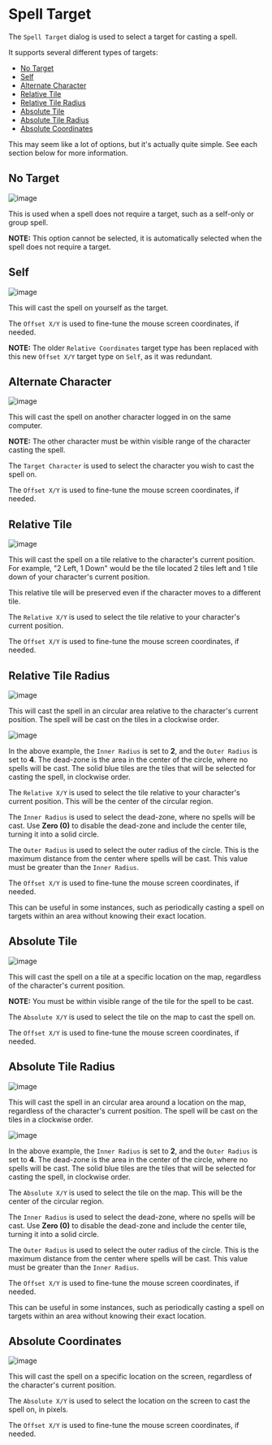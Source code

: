 # Spell Target

The `Spell Target` dialog is used to select a target for casting a spell.

It supports several different types of targets:

- [No Target](#no-target)
- [Self](#self)
- [Alternate Character](#alternate-character)
- [Relative Tile](#relative-tile)
- [Relative Tile Radius](#relative-tile-radius)
- [Absolute Tile](#absolute-tile)
- [Absolute Tile Radius](#absolute-tile-radius)
- [Absolute Coordinates](#absolute-coordinates)

This may seem like a lot of options, but it's actually quite simple. See each section below for more information.

## No Target

![image](../screenshots/spell-target-none.png)

This is used when a spell does not require a target, such as a self-only or group spell.

**NOTE:** This option cannot be selected, it is automatically selected when the spell does not require a target.

## Self

![image](../screenshots/spell-target-self.png)

This will cast the spell on yourself as the target.

The `Offset X/Y` is used to fine-tune the mouse screen coordinates, if needed.

**NOTE:** The older `Relative Coordinates` target type has been replaced with this new `Offset X/Y` target type on `Self`, as it was redundant.

## Alternate Character

![image](../screenshots/spell-target-alternate-character.png)

This will cast the spell on another character logged in on the same computer.

**NOTE:** The other character must be within visible range of the character casting the spell.

The `Target Character` is used to select the character you wish to cast the spell on.

The `Offset X/Y` is used to fine-tune the mouse screen coordinates, if needed.

## Relative Tile

![image](../screenshots/spell-target-relative-tile.png)

This will cast the spell on a tile relative to the character's current position.
For example, "2 Left, 1 Down" would be the tile located 2 tiles left and 1 tile down of your character's current position.

This relative tile will be preserved even if the character moves to a different tile.

The `Relative X/Y` is used to select the tile relative to your character's current position.

The `Offset X/Y` is used to fine-tune the mouse screen coordinates, if needed.

## Relative Tile Radius

![image](../screenshots/spell-target-relative-tile-radius.png)

This will cast the spell in an circular area relative to the character's current position.
The spell will be cast on the tiles in a clockwise order.

![image](../screenshots/tile-radius-example.png)

In the above example, the `Inner Radius` is set to **2**, and the `Outer Radius` is set to **4**.
The dead-zone is the area in the center of the circle, where no spells will be cast.
The solid blue tiles are the tiles that will be selected for casting the spell, in clockwise order.

The `Relative X/Y` is used to select the tile relative to your character's current position. This will be the center of the circular region.

The `Inner Radius` is used to select the dead-zone, where no spells will be cast.
Use **Zero (0)** to disable the dead-zone and include the center tile, turning it into a solid circle.

The `Outer Radius` is used to select the outer radius of the circle. This is the maximum distance from the center where spells will be cast.
This value must be greater than the `Inner Radius`.

The `Offset X/Y` is used to fine-tune the mouse screen coordinates, if needed.

This can be useful in some instances, such as periodically casting a spell on targets within an area without knowing their exact location.

## Absolute Tile

![image](../screenshots/spell-target-absolute-tile.png)

This will cast the spell on a tile at a specific location on the map, regardless of the character's current position.

**NOTE:** You must be within visible range of the tile for the spell to be cast.

The `Absolute X/Y` is used to select the tile on the map to cast the spell on.

The `Offset X/Y` is used to fine-tune the mouse screen coordinates, if needed.

## Absolute Tile Radius

![image](../screenshots/spell-target-absolute-tile-radius.png)

This will cast the spell in an circular area around a location on the map, regardless of the character's current position.
The spell will be cast on the tiles in a clockwise order.

![image](../screenshots/tile-radius-example.png)

In the above example, the `Inner Radius` is set to **2**, and the `Outer Radius` is set to **4**.
The dead-zone is the area in the center of the circle, where no spells will be cast.
The solid blue tiles are the tiles that will be selected for casting the spell, in clockwise order.

The `Absolute X/Y` is used to select the tile on the map. This will be the center of the circular region.

The `Inner Radius` is used to select the dead-zone, where no spells will be cast.
Use **Zero (0)** to disable the dead-zone and include the center tile, turning it into a solid circle.

The `Outer Radius` is used to select the outer radius of the circle. This is the maximum distance from the center where spells will be cast.
This value must be greater than the `Inner Radius`.

The `Offset X/Y` is used to fine-tune the mouse screen coordinates, if needed.

This can be useful in some instances, such as periodically casting a spell on targets within an area without knowing their exact location.

## Absolute Coordinates

![image](../screenshots/spell-target-absolute-coordinates.png)

This will cast the spell on a specific location on the screen, regardless of the character's current position.

The `Absolute X/Y` is used to select the location on the screen to cast the spell on, in pixels.

The `Offset X/Y` is used to fine-tune the mouse screen coordinates, if needed.
